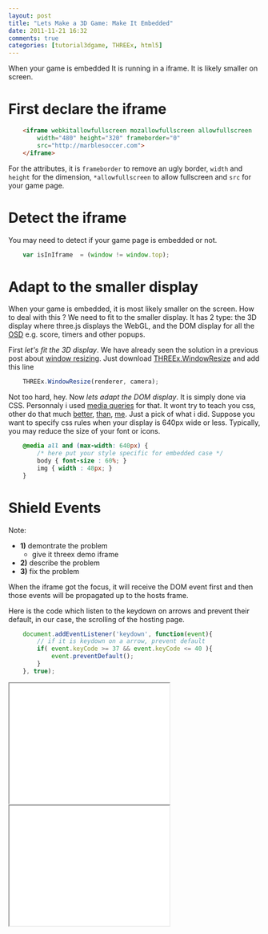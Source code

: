 ```yaml
---
layout: post
title: "Lets Make a 3D Game: Make It Embedded"
date: 2011-11-21 16:32
comments: true
categories: [tutorial3dgame, THREEx, html5]
---
```


When your game is embedded
It is running in a iframe.
It is likely smaller on screen.

# First declare the iframe

```html
	<iframe webkitallowfullscreen mozallowfullscreen allowfullscreen
		width="480" height="320" frameborder="0"
		src="http://marblesoccer.com">
	</iframe>
```

For the attributes, it is ```frameborder``` to remove an ugly border,
```width``` and ```height``` for the dimension,
```*allowfullscreen``` to allow fullscreen and
```src``` for your game page.

# Detect the iframe

You may need to detect if your game page is embedded or not.

```javascript
	var isInIframe	= (window != window.top);
```

# Adapt to the smaller display

When your game is embedded, it is most likely smaller on the screen. How to deal
with this ? We need to fit to the smaller display.
It has 2 type: the 3D display where three.js displays the WebGL, and the DOM display
for all the
[OSD](http://en.wikipedia.org/wiki/On-screen_display)
e.g. score, timers and other popups.

First *let's fit the 3D display*.
We have already seen the solution in a previous post about
[window resizing](/blog/2011/08/30/window-resize-for-your-demos/).
Just download
[THREEx.WindowResize](/data/THREEx/THREEx.WindowResize.js) and add this line

```javascript
	THREEx.WindowResize(renderer, camera);
```

Not too hard, hey. Now *lets adapt the DOM display*. It is simply done via CSS.
Personnaly i used
[media queries](http://www.w3.org/TR/css3-mediaqueries/)
for that. 
It wont try to teach you css, other do that much
[better](https://developer.mozilla.org/en/CSS/Media_queries),
[than](http://www.html5rocks.com/en/mobile/mobifying.html#toc-mediaqueries),
[me](http://thinkvitamin.com/code/media-queries-width-and-height-video-tutorial/).
Just a pick of what i did. Suppose you want to specify css rules when your
display is 640px wide or less. Typically, you may reduce the size of your
font or icons. 

```css
	@media all and (max-width: 640px) {
		/* here put your style specific for embedded case */
		body { font-size : 60%; }
		img { width : 48px; }
	}
```

# Shield Events

Note:

* **1)** demontrate the problem
  * give it threex demo iframe
* **2)** describe the problem
* **3)** fix the problem

When the iframe got the focus, it will receive the DOM event first and then
those events will be propagated up to the hosts frame.


Here is the code which listen to the keydown on arrows and prevent their default,
in our case, the scrolling of the hosting page.

```javascript
	document.addEventListener('keydown', function(event){
		// if it is keydown on a arrow, prevent default
		if( event.keyCode >= 37 && event.keyCode <= 40 ){
			event.preventDefault();
		}
	}, true);
```

<iframe src="/data/THREEx/examples/threex.embedded/noshield-iframe.html" allowfullscreen webkitfullscreen mozallowfullscreen width='320' height='240'></iframe>

<iframe src="/data/THREEx/examples/threex.embedded/withshield-iframe.html" allowfullscreen webkitfullscreen mozallowfullscreen width='320' height='240'></iframe>


